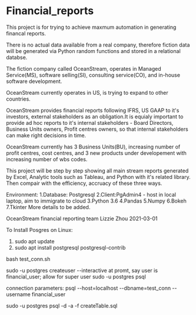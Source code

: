 # Financial_reports

This project is for trying to achieve maxmum automation in generating financal reports.

There is no actual data available from a real company, therefore fiction data will be 
generated via Python random functions and stored in a relational databse.

The fiction company called OceanStream, operates in Managed Service(MS), software selling(SI), 
consulting service(CO), and in-house software development.  

OceanStream currently operates in US, is trying to expand to other countries.

OceanStream provides financial reports following IFRS, US GAAP to it's investors, external 
stakeholders as an obligation.It is equialy important to provide ad hoc reports to it's 
internal stakeholders - Board Directors, Business Units owners, Profit centres owners, so 
that internal stakeholders can make right decisions in time.

OceanStream currently has 3 Business Units(BU), increasing number of profit centres, cost
centres, and 3 new products under developement with increasing number of wbs codes. 

This project will be step by step showing all main stream reports generated by Excel,
Analytic tools such as Tableau, and Python with it's related library. Then compair with the 
efficiency, accruacy of these three ways.

Environment:
1.Database: Postgresql
2.Client:PgAdmin4 - host in local laptop, aim to immigrate to cloud
3.Python 3.6
4.Pandas
5.Numpy
6.Bokeh
7.Tkinter
More details to be added.

OceanStream financial reporting team
Lizzie Zhou
2021-03-01


To Install Posgres on Linux:
1. sudo apt update
2. sudo apt install postgresql postgresql-contrib

bash test_conn.sh

sudo -u postgres createuser --interactive
at promt, say user is financial_user; allow for super user
sudo -u postgres psql

connection parameters:
psql --host=localhost --dbname=test_conn --username financial_user

sudo -u postgres psql -d  -a -f createTable.sql



